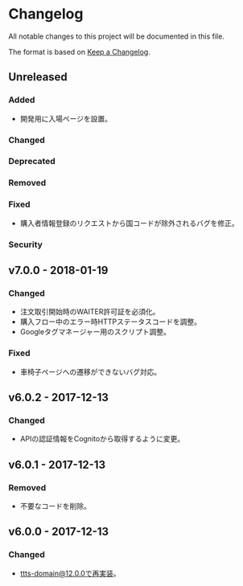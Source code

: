 # Changelog
All notable changes to this project will be documented in this file.

The format is based on [Keep a Changelog](http://keepachangelog.com/).

## Unreleased
### Added
- 開発用に入場ページを設置。

### Changed

### Deprecated

### Removed

### Fixed
- 購入者情報登録のリクエストから国コードが除外されるバグを修正。

### Security


## v7.0.0 - 2018-01-19
### Changed
- 注文取引開始時のWAITER許可証を必須化。
- 購入フロー中のエラー時HTTPステータスコードを調整。
- Googleタグマネージャー用のスクリプト調整。

### Fixed
- 車椅子ページへの遷移ができないバグ対応。

## v6.0.2 - 2017-12-13
### Changed
- APIの認証情報をCognitoから取得するように変更。

## v6.0.1 - 2017-12-13
### Removed
- 不要なコードを削除。

## v6.0.0 - 2017-12-13
### Changed
- ttts-domain@12.0.0で再実装。
